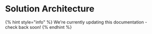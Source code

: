 # Solution Architecture

{% hint style="info" %}
We're currently updating this documentation - check back soon!
{% endhint %}
